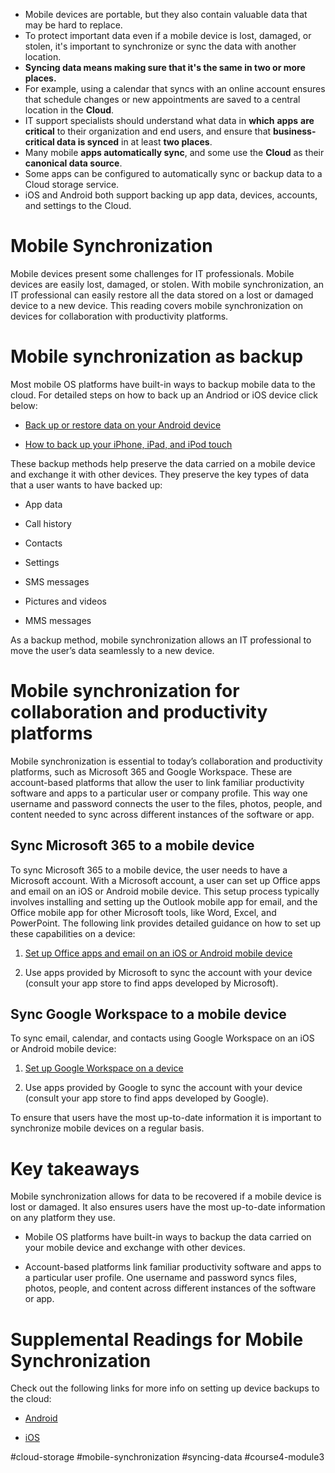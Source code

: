 -   Mobile devices are portable, but they also contain valuable data that may be hard to replace.
-   To protect important data even if a mobile device is lost, damaged, or stolen, it's important to synchronize or sync the data with another location.
-   **Syncing data means making sure that it's the same in two or more places.**
-   For example, using a calendar that syncs with an online account ensures that schedule changes or new appointments are saved to a central location in the **Cloud**.
-   IT support specialists should understand what data in **which** **apps** **are** **critical** to their organization and end users, and ensure that **business-critical data is synced** in at least **two places**.
-   Many mobile **apps automatically sync**, and some use the **Cloud** as their **canonical data source**.
-   Some apps can be configured to automatically sync or backup data to a Cloud storage service.
-   iOS and Android both support backing up app data, devices, accounts, and settings to the Cloud.

# Mobile Synchronization

Mobile devices present some challenges for IT professionals. Mobile devices are easily lost, damaged, or stolen. With mobile synchronization, an IT professional can easily restore all the data stored on a lost or damaged device to a new device. This reading covers mobile synchronization on devices for collaboration with productivity platforms. 

# Mobile synchronization as backup 

Most mobile OS platforms have built-in ways to backup mobile data to the cloud. For detailed steps on how to back up an Andriod or iOS device click below: 

-   [Back up or restore data on your Android device](https://support.google.com/android/answer/2819582?hl=en)
    
-   [How to back up your iPhone, iPad, and iPod touch](https://support.apple.com/en-us/HT203977#icloud)
    

These backup methods help preserve the data carried on a mobile device and exchange it with other devices. They preserve the key types of data that a user wants to have backed up:

-   App data
    
-   Call history
    
-   Contacts
    
-   Settings
    
-   SMS messages
    
-   Pictures and videos
    
-   MMS messages
    

As a backup method, mobile synchronization allows an IT professional to move the user’s data seamlessly to a new device.

# Mobile synchronization for collaboration and productivity platforms

Mobile synchronization is essential to today’s collaboration and productivity platforms, such as Microsoft 365 and Google Workspace. These are account-based platforms that allow the user to link familiar productivity software and apps to a particular user or company profile. This way one username and password connects the user to the files, photos, people, and content needed to sync across different instances of the software or app.

## Sync Microsoft 365 to a mobile device

To sync Microsoft 365 to a mobile device, the user needs to have a Microsoft account. With a Microsoft account, a user can set up Office apps and email on an iOS or Android mobile device. This setup process typically involves installing and setting up the Outlook mobile app for email, and the Office mobile app for other Microsoft tools, like Word, Excel, and PowerPoint. The following link provides detailed guidance on how to set up these capabilities on a device:

1.  [Set up Office apps and email on an iOS or Android mobile device](https://support.microsoft.com/en-us/office/set-up-office-apps-and-email-on-a-mobile-device-7dabb6cb-0046-40b6-81fe-767e0b1f014f)
    
2.  Use apps provided by Microsoft to sync the account with your device (consult your app store to find apps developed by Microsoft). 
    

## Sync Google Workspace to a mobile device

To sync email, calendar, and contacts using Google Workspace on an iOS or Android mobile device:

1.  [Set up Google Workspace on a device](https://support.google.com/a/users/answer/9282663#device-setup)
    
2.  Use apps provided by Google to sync the account with your device (consult your app store to find apps developed by Google).
    

To ensure that users have the most up-to-date information it is important to synchronize mobile devices on a regular basis.

# Key takeaways

Mobile synchronization allows for data to be recovered if a mobile device is lost or damaged. It also ensures users have the most up-to-date information on any platform they use. 

-   Mobile OS platforms have built-in ways to backup the data carried on your mobile device and exchange with other devices.
    
-   Account-based platforms link familiar productivity software and apps to a particular user profile. One username and password syncs files, photos, people, and content across different instances of the software or app.

# Supplemental Readings for Mobile Synchronization

Check out the following links for more info on setting up device backups to the cloud:

-   [Android](https://support.google.com/android/answer/2819582?hl=en)
    
-   [iOS](https://support.apple.com/HT203977#icloud)

#cloud-storage #mobile-synchronization #syncing-data #course4-module3 